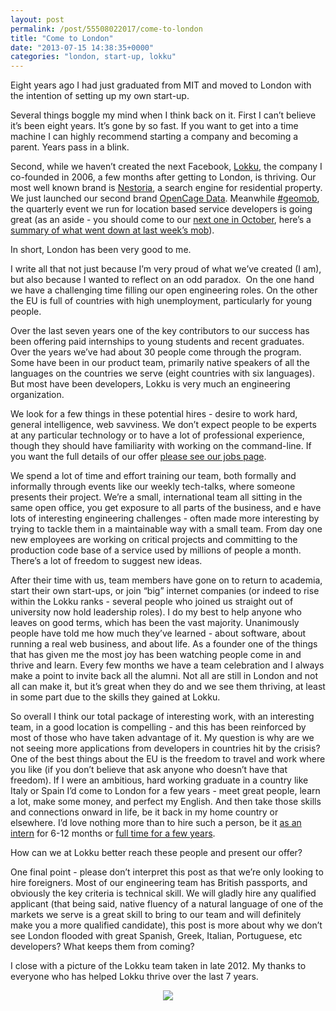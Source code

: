 ```yaml
---
layout: post
permalink: /post/55508022017/come-to-london
title: "Come to London"
date: "2013-07-15 14:38:35+0000"
categories: "london, start-up, lokku"
---
```

Eight years ago I had just graduated from MIT and moved to London with the intention of setting up my own start-up.


Several things boggle my mind when I think back on it. First I can&rsquo;t believe it&rsquo;s been eight years. It&rsquo;s gone by so fast. If you want to get into a time machine I can highly recommend starting a company and becoming a parent. Years pass in a blink.


Second, while we haven&rsquo;t created the next Facebook, <a href="http://www.lokku.com/">Lokku</a>, the company I co-founded in 2006, a few months after getting to London, is thriving. Our most well known brand is <a href="http://www.nestoria.com">Nestoria</a>, a search engine for residential property. We just launched our second brand <a href="http://www.opencagedata.com/">OpenCage Data</a>. Meanwhile <a href="http://geomobldn.org" target="_blank">#geomob</a>, the quarterly event we run for location based service developers is going great (as an aside - you should come to our <a href="http://lanyrd.com/2013/geomob-oct/">next one in October</a>, here&rsquo;s a <a href="http://www.global-lbs.com/geomob-london/">summary of what went down at last week&rsquo;s mob</a>). 


In short, London has been very good to me. 


I write all that not just because I&rsquo;m very proud of what we&rsquo;ve created (I am), but also because I wanted to reflect on an odd paradox.  On the one hand we have a challenging time filling our open engineering roles. On the other the EU is full of countries with high unemployment, particularly for young people. 


Over the last seven years one of the key contributors to our success has been offering paid internships to young students and recent graduates. Over the years we&rsquo;ve had about 30 people come through the program. Some have been in our product team, primarily native speakers of all the languages on the countries we serve (eight countries with six languages). But most have been developers, Lokku is very much an engineering organization.


We look for a few things in these potential hires - desire to work hard, general intelligence, web savviness. We don&rsquo;t expect people to be experts at any particular technology or to have a lot of professional experience, though they should have familiarity with working on the command-line. If you want the full details of our offer <a href="http://www.lokku.com/#jobs">please see our jobs page</a>. 


We spend a lot of time and effort training our team, both formally and informally through events like our weekly tech-talks, where someone presents their project. We&rsquo;re a small, international team all sitting in the same open office, you get exposure to all parts of the business, and e have lots of interesting engineering challenges - often made more interesting by trying to tackle them in a maintainable way with a small team. From day one new employees are working on critical projects and committing to the production code base of a service used by millions of people a month. There&rsquo;s a lot of freedom to suggest new ideas.


After their time with us, team members have gone on to return to academia, start their own start-ups, or join &ldquo;big&rdquo; internet companies (or indeed to rise within the Lokku ranks - several people who joined us straight out of university now hold leadership roles). I do my best to help anyone who leaves on good terms, which has been the vast majority. Unanimously people have told me how much they&rsquo;ve learned - about software, about running a real web business, and about life. As a founder one of the things that has given me the most joy has been watching people come in and thrive and learn. Every few months we have a team celebration and I always make a point to invite back all the alumni. Not all are still in London and not all can make it, but it&rsquo;s great when they do and we see them thriving, at least in some part due to the skills they gained at Lokku. 


So overall I think our total package of interesting work, with an interesting team, in a good location is compelling - and this has been reinforced by most of those who have taken advantage of it. My question is why are we not seeing more applications from developers in countries hit by the crisis? One of the best things about the EU is the freedom to travel and work where you like (if you don&rsquo;t believe that ask anyone who doesn&rsquo;t have that freedom). If I were an ambitious, hard working graduate in a country like Italy or Spain I&rsquo;d come to London for a few years - meet great people, learn a lot, make some money, and perfect my English. And then take those skills and connections onward in life, be it back in my home country or elsewhere. I&rsquo;d love nothing more than to hire such a person, be it <a href="http://www.lokku.com/jobs/intern.html">as an intern</a> for 6-12 months or <a href="http://www.lokku.com/jobs/web-developer-2013.html">full time for a few years</a>. 


How can we at Lokku better reach these people and present our offer?


One final point - please don&rsquo;t interpret this post as that we&rsquo;re only looking to hire foreigners. Most of our engineering team has British passports, and obviously the key criteria is technical skill. We will gladly hire any qualified applicant (that being said, native fluency of a natural language of one of the markets we serve is a great skill to bring to our team and will definitely make you a more qualified candidate), this post is more about why we don&rsquo;t see London flooded with great Spanish, Greek, Italian, Portuguese, etc developers? What keeps them from coming?


I close with a picture of the Lokku team taken in late 2012. My thanks to everyone who has helped Lokku thrive over the last 7 years. 


<center><img src="http://67.media.tumblr.com/3c0ff76ab69065f89b307226478fca56/tumblr_inline_mpz9hcpWQn1qz4rgp.jpg"/></center>








